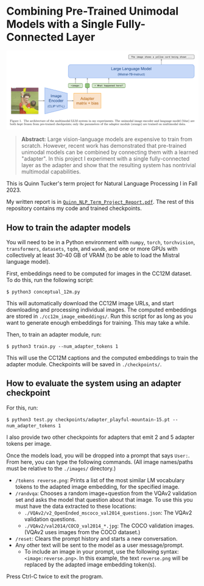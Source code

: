 # Combining Pre-Trained Unimodal Models with a Single Fully-Connected Layer

<div style="text-align: center;">

  ![Figure 1, illustrating the multimodal model architecture used in the experiments.](figure1.svg)

</div>

> **Abstract:** Large vision-language models are expensive to train from scratch. However, recent work has demonstrated that pre-trained unimodal models can be combined by connecting them with a learned "adapter". In this project I experiment with a single fully-connected layer as the adapter and show that the resulting system has nontrivial multimodal capabilities.

This is Quinn Tucker's term project for Natural Language Processing I in Fall 2023.

My written report is in [`Quinn_NLP_Term_Project_Report.pdf`](Quinn_NLP_Term_Project_Report.pdf). The rest of this repository contains my code and trained checkpoints.

## How to train the adapter models

You will need to be in a Python environment with `numpy`, `torch`, `torchvision`, `transformers`, `datasets`, `tqdm`, and `wandb`, and one or more GPUs with collectively at least 30-40 GB of VRAM (to be able to load the Mistral language model).

First, embeddings need to be computed for images in the CC12M dataset. To do this, run the following script:

    $ python3 conceptual_12m.py

This will automatically download the CC12M image URLs, and start downloading and processing individual images. The computed embeddings are stored in `./cc12m_image_embeddings/`. Run this script for as long as you want to generate enough embeddings for training. This may take a while.

Then, to train an adapter module, run:

    $ python3 train.py --num_adapter_tokens 1

This will use the CC12M captions and the computed embeddings to train the adapter module. Checkpoints will be saved in `./checkpoints/`.

## How to evaluate the system using an adapter checkpoint

For this, run:

    $ python3 test.py checkpoints/adapter_playful-mountain-15.pt --num_adapter_tokens 1

I also provide two other checkpoints for adapters that emit 2 and 5 adapter tokens per image.

Once the models load, you will be dropped into a prompt that says `User:`. From here, you can type the following commands. (All image names/paths must be relative to the `./images/` directory.)
 - `/tokens reverse.png`: Prints a list of the most similar LM vocabulary tokens to the adapted image embedding, for the specified image.
 - `/randvqa`: Chooses a random image+question from the VQAv2 validation set and asks the model that question about that image. To use this you must have the data extracted to these locations:
   - `./VQAv2/v2_OpenEnded_mscoco_val2014_questions.json`: The VQAv2 validation questions.
   - `./VQAv2/val2014/COCO_val2014_*.jpg`: The COCO validation images. (VQAv2 uses images from the COCO dataset.)
 - `/reset`: Clears the prompt history and starts a new conversation.
 - Any other text will be sent to the model as a user message/prompt.
   - To include an image in your prompt, use the following syntax: `<image:reverse.png>`. In this example, the text `reverse.png` will be replaced by the adapted image embedding token(s).

Press Ctrl-C twice to exit the program.
